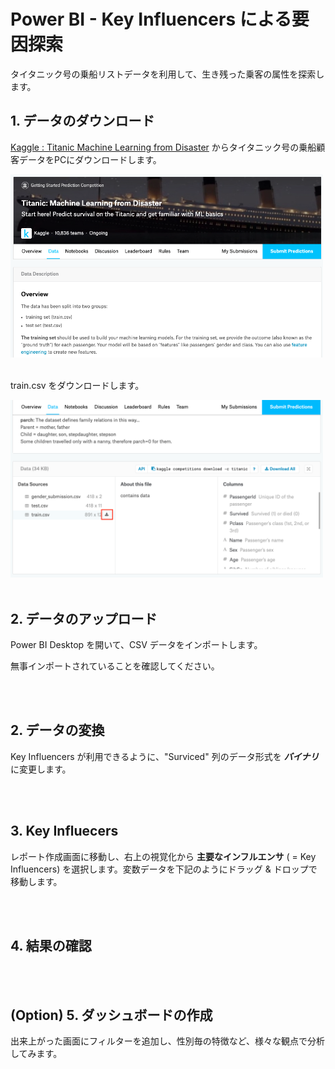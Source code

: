 # Power BI - Key Influencers による要因探索

タイタニック号の乗船リストデータを利用して、生き残った乗客の属性を探索します。

## 1. データのダウンロード
[Kaggle : Titanic Machine Learning from Disaster](https://www.kaggle.com/c/titanic/data) からタイタニック号の乗船顧客データをPCにダウンロードします。

<img src="../docs/images/kaggle-titanic.png" width = 500><br/><br/>


train.csv をダウンロードします。

<img src="../docs/images/kaggle-data-download.png" width = 500><br/><br/>


## 2. データのアップロード
Power BI Desktop を開いて、CSV データをインポートします。

<!-- <img src=""> -->

無事インポートされていることを確認してください。

<!-- <img src=""> -->


<br/><br/>

## 2. データの変換
Key Influencers が利用できるように、"Surviced" 列のデータ形式を **_バイナリ_** に変更します。

<br/><br/>

## 3. Key Influecers 
レポート作成画面に移動し、右上の視覚化から **主要なインフルエンサ**  ( = Key Influencers) を選択します。変数データを下記のようにドラッグ & ドロップで移動します。

<br/><br/>

## 4. 結果の確認


<br/><br/>

## (Option) 5. ダッシュボードの作成
出来上がった画面にフィルターを追加し、性別毎の特徴など、様々な観点で分析してみます。